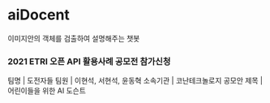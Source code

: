 # aiDocent
이미지안의 객체를 검출하여 설명해주는 챗봇 

### 2021 ETRI 오픈 API 활용사례 공모전 참가신청

팀명 | 도전자들
팀원 | 이현석, 서현석, 윤동혁
소속기관 | 코난테크놀로지
공모안 제목 | 어린이들을 위한 AI 도슨트
